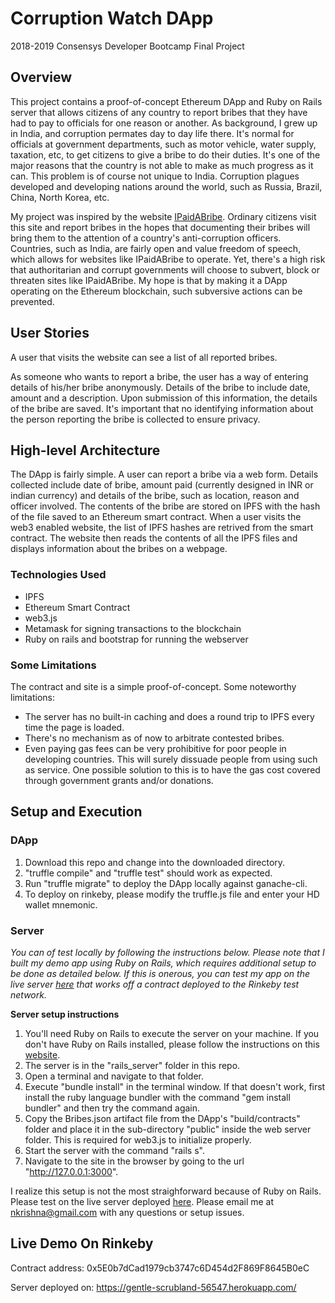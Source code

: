# Corruption Watch DApp
2018-2019 Consensys Developer Bootcamp Final Project
## Overview
This project contains a proof-of-concept Ethereum DApp and Ruby on Rails server that allows citizens of any country to report bribes that they have had to pay to officials for one reason or another. As background, I grew up in India, and corruption permates day to day life there. It's normal for officials at government departments, such as motor vehicle, water supply, taxation, etc, to get citizens to give a bribe to do their duties. It's one of the major reasons that the country is not able to make as much progress as it can. This problem is of course not unique to India. Corruption plagues developed and developing nations around the world, such as Russia, Brazil, China, North Korea, etc. 

My project was inspired by the website [IPaidABribe](https://www.ipadabribe.com). Ordinary citizens visit this site and report bribes in the hopes that documenting their bribes will bring them to the attention of a country's anti-corruption officers. Countries, such as India, are fairly open and value freedom of speech, which allows for websites like IPaidABribe to operate. Yet, there's a high risk that authoritarian and corrupt governments will choose to subvert, block or threaten sites like IPaidABribe. My hope is that by making it a DApp operating on the Ethereum blockchain, such subversive actions can be prevented.

## User Stories
A user that visits the website can see a list of all reported bribes. 

As someone who wants to report a bribe, the user has a way of entering details of his/her bribe anonymously. Details of the bribe to include date, amount and a description. Upon submission of this information, the details of the bribe are saved. It's important that no identifying information about the person reporting the bribe is collected to ensure privacy. 

## High-level Architecture
The DApp is fairly simple. A user can report a bribe via a web form. Details collected include date of bribe, amount paid (currently designed in INR or indian currency) and details of the bribe, such as location, reason and officer involved. The contents of the bribe are stored on IPFS with the hash of the file saved to an Ethereum smart contract. When a user visits the web3 enabled website, the list of IPFS hashes are retrived from the smart contract. The website then reads the contents of all the IPFS files and displays information about the bribes on a webpage. 

### Technologies Used
- IPFS
- Ethereum Smart Contract
- web3.js
- Metamask for signing transactions to the blockchain
- Ruby on rails and bootstrap for running the webserver

### Some Limitations
The contract and site is a simple proof-of-concept. Some noteworthy limitations:
- The server has no built-in caching and does a round trip to IPFS every time the page is loaded. 
- There's no mechanism as of now to arbitrate contested bribes. 
- Even paying gas fees can be very prohibitive for poor people in developing countries. This will surely dissuade people from using such as service. One possible solution to this is to have the gas cost covered through government grants and/or donations.

## Setup and Execution
### DApp
1. Download this repo and change into the downloaded directory. 
2. "truffle compile" and "truffle test" should work as expected. 
3. Run "truffle migrate" to deploy the DApp locally against ganache-cli.
4. To deploy on rinkeby, please modify the truffle.js file and enter your HD wallet mnemonic.

### Server
_You can of test locally by following the instructions below. Please note that I built my demo app using Ruby on Rails, which requires additional setup to be done as detailed below. If this is onerous, you can test my app on the live server [here](https://gentle-scrubland-56547.herokuapp.com/) that works off a contract deployed to the Rinkeby test network._

**Server setup instructions**

1. You'll need Ruby on Rails to execute the server on your machine. If you don't have Ruby on Rails installed, please follow the instructions on this [website](https://gorails.com/setup/osx/10.14-mojave).
2. The server is in the "rails_server" folder in this repo.
3. Open a terminal and navigate to that folder. 
4. Execute "bundle install" in the terminal window. If that doesn't work, first install the ruby language bundler with the command "gem install bundler" and then try the command again. 
5. Copy the Bribes.json artifact file from the DApp's "build/contracts" folder and place it in the sub-directory "public" inside the web server folder. This is required for web3.js to initialize properly.
6. Start the server with the command "rails s".
7. Navigate to the site in the browser by going to the url "http://127.0.0.1:3000". 

I realize this setup is not the most straighforward because of Ruby on Rails. Please test on the live server deployed [here](https://gentle-scrubland-56547.herokuapp.com/). Please email me at nkrishna@gmail.com with any questions or setup issues.

## Live Demo On Rinkeby 

Contract address: 0x5E0b7dCad1979cb3747c6D454d2F869F8645B0eC

Server deployed on: https://gentle-scrubland-56547.herokuapp.com/
